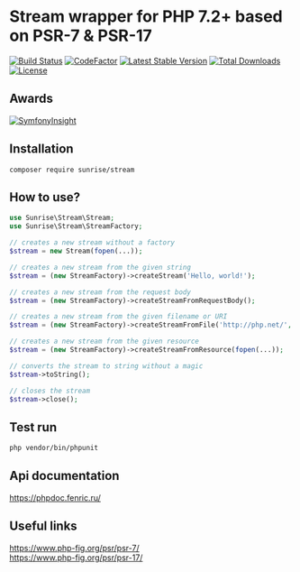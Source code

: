 # Stream wrapper for PHP 7.2+ based on PSR-7 & PSR-17

[![Build Status](https://api.travis-ci.com/sunrise-php/stream.svg?branch=master)](https://travis-ci.com/sunrise-php/stream)
[![CodeFactor](https://www.codefactor.io/repository/github/sunrise-php/stream/badge)](https://www.codefactor.io/repository/github/sunrise-php/stream)
[![Latest Stable Version](https://poser.pugx.org/sunrise/stream/v/stable)](https://packagist.org/packages/sunrise/stream)
[![Total Downloads](https://poser.pugx.org/sunrise/stream/downloads)](https://packagist.org/packages/sunrise/stream)
[![License](https://poser.pugx.org/sunrise/stream/license)](https://packagist.org/packages/sunrise/stream)

## Awards

[![SymfonyInsight](https://insight.symfony.com/projects/a6301a76-9b35-49a3-adb1-ebbf59f810f2/big.svg)](https://insight.symfony.com/projects/a6301a76-9b35-49a3-adb1-ebbf59f810f2)

## Installation

```
composer require sunrise/stream
```

## How to use?

```php
use Sunrise\Stream\Stream;
use Sunrise\Stream\StreamFactory;

// creates a new stream without a factory
$stream = new Stream(fopen(...));

// creates a new stream from the given string
$stream = (new StreamFactory)->createStream('Hello, world!');

// creates a new stream from the request body
$stream = (new StreamFactory)->createStreamFromRequestBody();

// creates a new stream from the given filename or URI
$stream = (new StreamFactory)->createStreamFromFile('http://php.net/', 'rb');

// creates a new stream from the given resource
$stream = (new StreamFactory)->createStreamFromResource(fopen(...));

// converts the stream to string without a magic
$stream->toString();

// closes the stream
$stream->close();
```

## Test run

```bash
php vendor/bin/phpunit
```

## Api documentation

https://phpdoc.fenric.ru/

## Useful links

https://www.php-fig.org/psr/psr-7/<br>
https://www.php-fig.org/psr/psr-17/
